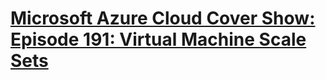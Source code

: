# [Microsoft Azure Cloud Cover Show: Episode 191: Virtual Machine Scale Sets](https://channel9.msdn.com/Shows/Cloud+Cover/Episode-191-Virtual-Machine-Scale-Sets-with-Guy-Bowerman)
